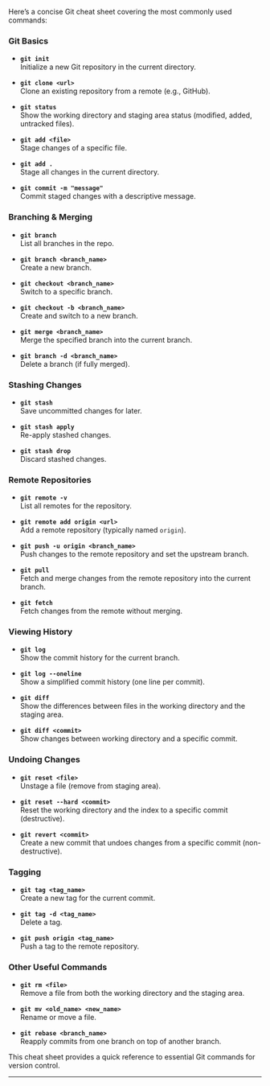 Here’s a concise Git cheat sheet covering the most commonly used commands:

### **Git Basics**

- **`git init`**  
  Initialize a new Git repository in the current directory.

- **`git clone <url>`**  
  Clone an existing repository from a remote (e.g., GitHub).

- **`git status`**  
  Show the working directory and staging area status (modified, added, untracked files).

- **`git add <file>`**  
  Stage changes of a specific file.

- **`git add .`**  
  Stage all changes in the current directory.

- **`git commit -m "message"`**  
  Commit staged changes with a descriptive message.

### **Branching & Merging**

- **`git branch`**  
  List all branches in the repo.

- **`git branch <branch_name>`**  
  Create a new branch.

- **`git checkout <branch_name>`**  
  Switch to a specific branch.

- **`git checkout -b <branch_name>`**  
  Create and switch to a new branch.

- **`git merge <branch_name>`**  
  Merge the specified branch into the current branch.

- **`git branch -d <branch_name>`**  
  Delete a branch (if fully merged).

### **Stashing Changes**

- **`git stash`**  
  Save uncommitted changes for later.

- **`git stash apply`**  
  Re-apply stashed changes.

- **`git stash drop`**  
  Discard stashed changes.

### **Remote Repositories**

- **`git remote -v`**  
  List all remotes for the repository.

- **`git remote add origin <url>`**  
  Add a remote repository (typically named `origin`).

- **`git push -u origin <branch_name>`**  
  Push changes to the remote repository and set the upstream branch.

- **`git pull`**  
  Fetch and merge changes from the remote repository into the current branch.

- **`git fetch`**  
  Fetch changes from the remote without merging.

### **Viewing History**

- **`git log`**  
  Show the commit history for the current branch.

- **`git log --oneline`**  
  Show a simplified commit history (one line per commit).

- **`git diff`**  
  Show the differences between files in the working directory and the staging area.

- **`git diff <commit>`**  
  Show changes between working directory and a specific commit.

### **Undoing Changes**

- **`git reset <file>`**  
  Unstage a file (remove from staging area).

- **`git reset --hard <commit>`**  
  Reset the working directory and the index to a specific commit (destructive).

- **`git revert <commit>`**  
  Create a new commit that undoes changes from a specific commit (non-destructive).

### **Tagging**

- **`git tag <tag_name>`**  
  Create a new tag for the current commit.

- **`git tag -d <tag_name>`**  
  Delete a tag.

- **`git push origin <tag_name>`**  
  Push a tag to the remote repository.

### **Other Useful Commands**

- **`git rm <file>`**  
  Remove a file from both the working directory and the staging area.

- **`git mv <old_name> <new_name>`**  
  Rename or move a file.

- **`git rebase <branch_name>`**  
  Reapply commits from one branch on top of another branch.

This cheat sheet provides a quick reference to essential Git commands for version control.

---
